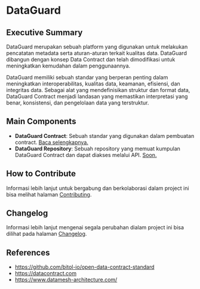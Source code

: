 # DataGuard

## Executive Summary
DataGuard merupakan sebuah platform yang digunakan untuk melakukan pencatatan metadata serta aturan-aturan terkait kualitas data.
DataGuard dibangun dengan konsep Data Contract dan telah dimodifikasi untuk meningkatkan kemudahan dalam penggunaannya.

DataGuard memiliki sebuah standar yang berperan penting dalam meningkatkan interoperabilitas, kualitas data, keamanan, efisiensi, dan integritas data. Sebagai alat yang mendefinisikan struktur dan format data, DataGuard Contract menjadi landasan yang memastikan interpretasi yang benar, konsistensi, dan pengelolaan data yang terstruktur.

## Main Components

- **DataGuard Contract**: Sebuah standar yang digunakan dalam pembuatan contract. [Baca selengkapnya.](dataguard-contract/README.md)
- **DataGuard Repository**: Sebuah repository yang memuat kumpulan DataGuard Contract dan dapat diakses melalui API. [Soon.](#)

## How to Contribute

Informasi lebih lanjut untuk bergabung dan berkolaborasi dalam project ini bisa melihat halaman [Contributing](CONTRIBUTING.md).

## Changelog

Informasi lebih lanjut mengenai segala perubahan dialam project ini bisa dilihat pada halaman [Changelog](CHANGELOG.md).

## References

- https://github.com/bitol-io/open-data-contract-standard
- https://datacontract.com
- https://www.datamesh-architecture.com/
